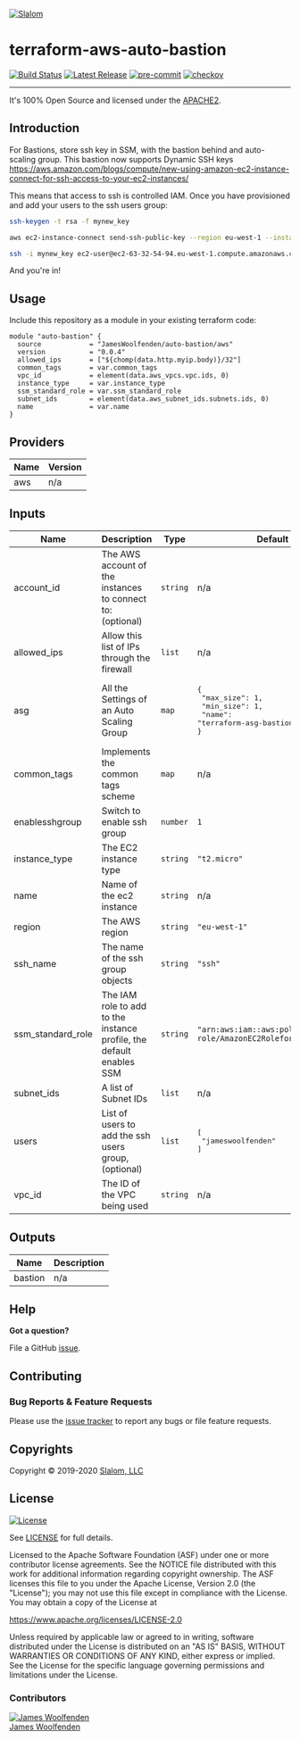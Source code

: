 [![Slalom][logo]](https://slalom.com)

# terraform-aws-auto-bastion

[![Build Status](https://github.com/JamesWoolfenden/terraform-aws-auto-bastion/workflows/Verify%20and%20Bump/badge.svg?branch=master)](https://github.com/JamesWoolfenden/terraform-aws-auto-bastion)
[![Latest Release](https://img.shields.io/github/release/JamesWoolfenden/terraform-aws-auto-bastion.svg)](https://github.com/JamesWoolfenden/terraform-aws-auto-bastion/releases/latest)
[![pre-commit](https://img.shields.io/badge/pre--commit-enabled-brightgreen?logo=pre-commit&logoColor=white)](https://github.com/pre-commit/pre-commit)
[![checkov](https://img.shields.io/badge/checkov-verified-brightgreen)](https://www.checkov.io/)

---

It's 100% Open Source and licensed under the [APACHE2](LICENSE).

## Introduction

For Bastions, store ssh key in SSM, with the bastion behind and auto-scaling group.
This bastion now supports Dynamic SSH keys <https://aws.amazon.com/blogs/compute/new-using-amazon-ec2-instance-connect-for-ssh-access-to-your-ec2-instances/>

This means that access to ssh is controlled IAM. Once you have provisioned and add your users to the ssh users group:

```bash
ssh-keygen -t rsa -f mynew_key

aws ec2-instance-connect send-ssh-public-key --region eu-west-1 --instance-id i-0e2f05807e67f0179 --availability-zone eu-west-1a --instance-os-user ec2-user --ssh-public-key file://mynew_key.pub

ssh -i mynew_key ec2-user@ec2-63-32-54-94.eu-west-1.compute.amazonaws.com
```

And you're in!

## Usage

Include this repository as a module in your existing terraform code:

```hcl
module "auto-bastion" {
  source            = "JamesWoolfenden/auto-bastion/aws"
  version           = "0.0.4"
  allowed_ips       = ["${chomp(data.http.myip.body)}/32"]
  common_tags       = var.common_tags
  vpc_id            = element(data.aws_vpcs.vpc.ids, 0)
  instance_type     = var.instance_type
  ssm_standard_role = var.ssm_standard_role
  subnet_ids        = element(data.aws_subnet_ids.subnets.ids, 0)
  name              = var.name
}
```

<!-- BEGINNING OF PRE-COMMIT-TERRAFORM DOCS HOOK -->
## Providers

| Name | Version |
|------|---------|
| aws | n/a |

## Inputs

| Name | Description | Type | Default | Required |
|------|-------------|------|---------|:-----:|
| account\_id | The AWS account of the instances to connect to:(optional) | `string` | n/a | yes |
| allowed\_ips | Allow this list of IPs through the firewall | `list` | n/a | yes |
| asg | All the Settings of an Auto Scaling Group | `map` | <pre>{<br>  "max_size": 1,<br>  "min_size": 1,<br>  "name": "terraform-asg-bastion"<br>}</pre> | no |
| common\_tags | Implements the common tags scheme | `map` | n/a | yes |
| enablesshgroup | Switch to enable ssh group | `number` | `1` | no |
| instance\_type | The EC2 instance type | `string` | `"t2.micro"` | no |
| name | Name of the ec2 instance | `string` | n/a | yes |
| region | The AWS region | `string` | `"eu-west-1"` | no |
| ssh\_name | The name of the ssh group objects | `string` | `"ssh"` | no |
| ssm\_standard\_role | The IAM role to add to the instance profile, the default enables SSM | `string` | `"arn:aws:iam::aws:policy/service-role/AmazonEC2RoleforSSM"` | no |
| subnet\_ids | A list of Subnet IDs | `list` | n/a | yes |
| users | List of users to add the ssh users group, (optional) | `list` | <pre>[<br>  "jameswoolfenden"<br>]</pre> | no |
| vpc\_id | The ID of the VPC being used | `string` | n/a | yes |

## Outputs

| Name | Description |
|------|-------------|
| bastion | n/a |

<!-- END OF PRE-COMMIT-TERRAFORM DOCS HOOK -->
## Help

**Got a question?**

File a GitHub [issue](https://github.com/JamesWoolfenden/terraform-auto-bastion/issues).

## Contributing

### Bug Reports & Feature Requests

Please use the [issue tracker](https://github.com/JamesWoolfenden/terraform-auto-bastion/issues) to report any bugs or file feature requests.

## Copyrights

Copyright © 2019-2020 [Slalom, LLC](https://slalom.com)

## License

[![License](https://img.shields.io/badge/License-Apache%202.0-blue.svg)](https://opensource.org/licenses/Apache-2.0)

See [LICENSE](LICENSE) for full details.

Licensed to the Apache Software Foundation (ASF) under one
or more contributor license agreements.  See the NOTICE file
distributed with this work for additional information
regarding copyright ownership.  The ASF licenses this file
to you under the Apache License, Version 2.0 (the
"License"); you may not use this file except in compliance
with the License.  You may obtain a copy of the License at

<https://www.apache.org/licenses/LICENSE-2.0>

Unless required by applicable law or agreed to in writing,
software distributed under the License is distributed on an
"AS IS" BASIS, WITHOUT WARRANTIES OR CONDITIONS OF ANY
KIND, either express or implied.  See the License for the
specific language governing permissions and limitations
under the License.

### Contributors

[![James Woolfenden][jameswoolfenden_avatar]][jameswoolfenden_homepage]<br/>[James Woolfenden][jameswoolfenden_homepage]

[jameswoolfenden_homepage]: https://github.com/jameswoolfenden
[jameswoolfenden_avatar]: https://github.com/jameswoolfenden.png?size=150
[logo]: https://gist.githubusercontent.com/JamesWoolfenden/5c457434351e9fe732ca22b78fdd7d5e/raw/15933294ae2b00f5dba6557d2be88f4b4da21201/slalom-logo.png
[website]: https://slalom.com
[github]: https://github.com/jameswoolfenden
[linkedin]: https://www.linkedin.com/in/jameswoolfenden/
[twitter]: https://twitter.com/JimWoolfenden

[share_twitter]: https://twitter.com/intent/tweet/?text=terraform-auto-bastion&url=https://github.com/JamesWoolfenden/terraform-auto-bastion
[share_linkedin]: https://www.linkedin.com/shareArticle?mini=true&title=terraform-auto-bastion&url=https://github.com/JamesWoolfenden/terraform-auto-bastion
[share_reddit]: https://reddit.com/submit/?url=https://github.com/JamesWoolfenden/terraform-auto-bastion
[share_facebook]: https://facebook.com/sharer/sharer.php?u=https://github.com/JamesWoolfenden/terraform-auto-bastion
[share_email]: mailto:?subject=terraform-auto-bastion&body=https://github.com/JamesWoolfenden/terraform-auto-bastion
